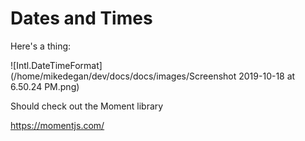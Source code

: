 # Dates and Times



Here's a thing:

![Intl.DateTimeFormat](/home/mikedegan/dev/docs/docs/images/Screenshot 2019-10-18 at 6.50.24 PM.png)

Should check out the Moment library

https://momentjs.com/



